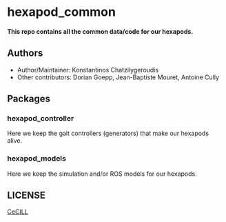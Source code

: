 # hexapod_common

#### This repo contains all the common data/code for our hexapods.

## Authors

- Author/Maintainer: Konstantinos Chatzilygeroudis
- Other contributors: Dorian Goepp, Jean-Baptiste Mouret, Antoine Cully

## Packages

### hexapod_controller

Here we keep the gait controllers (generators) that make our hexapods alive.

### hexapod_models

Here we keep the simulation and/or ROS models for our hexapods.

## LICENSE

[CeCILL]

[CeCILL]: http://www.cecill.info/index.en.html
